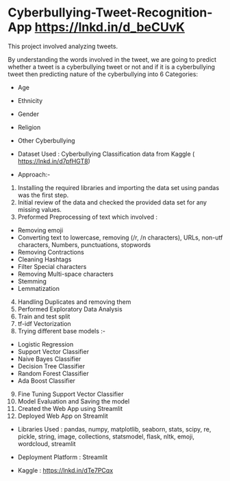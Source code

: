 # Cyberbullying-Tweet-Recognition-App https://lnkd.in/d_beCUvK

This project involved analyzing tweets. 

By understanding the words involved in the tweet, we are going to predict whether a tweet is a cyberbullying tweet or not and if it is a cyberbullying tweet then predicting nature of the cyberbullying into 6 Categories:
* Age
* Ethnicity
* Gender
* Religion
* Other Cyberbullying

* Dataset Used : Cyberbullying Classification data from Kaggle ( https://lnkd.in/d7pfHGT8)

* Approach:-
1. Installing the required libraries and importing the data set using pandas was the first step.
2. Initial review of the data and checked the provided data set for any missing values.
3. Preformed Preprocessing of text which involved :
- Removing emoji
- Converting text to lowercase, removing (/r, /n characters), URLs,
non-utf characters, Numbers, punctuations, stopwords
- Removing Contractions
- Cleaning Hashtags
- Filter Special characters
- Removing Multi-space characters
- Stemming
- Lemmatization
4. Handling Duplicates and removing them
5. Performed Exploratory Data Analysis
6. Train and test split
7. tf-idf Vectorization
8. Trying different base models :-
- Logistic Regression
- Support Vector Classifier
- Naive Bayes Classifier
- Decision Tree Classifier
- Random Forest Classifier
- Ada Boost Classifier
9. Fine Tuning Support Vector Classifier
10. Model Evaluation and Saving the model
11. Created the Web App using Streamlit
12. Deployed Web App on Streamlit

* Libraries Used : pandas, numpy, matplotlib, seaborn, stats, scipy, re, pickle, string, image, collections, statsmodel, flask, nltk, emoji, wordcloud, streamlit

* Deployment Platform : Streamlit

* Kaggle : https://lnkd.in/dTe7PCqx
